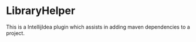 # LibraryHelper

This is a IntellijIdea plugin which assists in adding maven dependencies to a project.
